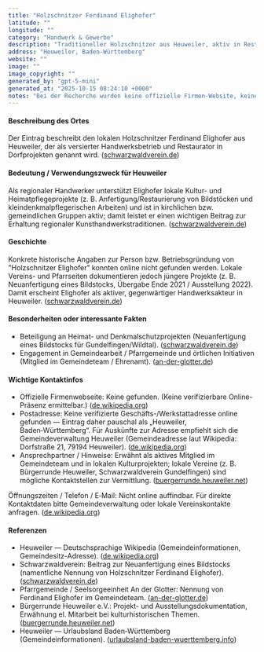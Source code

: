 ```yaml
---
title: "Holzschnitzer Ferdinand Elighofer"
latitude: ""
longitude: ""
category: "Handwerk & Gewerbe"
description: "Traditioneller Holzschnitzer aus Heuweiler, aktiv in Restaurations- und Kunstholzarbeiten sowie in ehrenamtlichen Dorfprojekten."
address: "Heuweiler, Baden-Württemberg"
website: ""
image: ""
image_copyright: ""
generated_by: "gpt-5-mini"
generated_at: "2025-10-15 08:24:10 +0000"
notes: "Bei der Recherche wurden keine offizielle Firmen-Website, keine verifizierte Postadresse für 'Holzschnitzer Elighofer' und kein direkter Bildlink zur Werkstatt oder Person gefunden. Ferdinand Elighofer wird in lokalen Quellen als Heuweileraner Holzschnitzer und Gemeindemitglied genannt (Quellen unten). Per Reverse-Geocoding (Mapbox) wurde für den Ortskern von Heuweiler die Adresse 'Hinterheuweiler 11, 79194 Heuweiler' mit Koordinaten 48.04533, 7.903262 ermittelt; dies ist jedoch nicht als Geschäftsadresse von Elighofer verifizierbar. Falls eine exakte Firmenadresse oder Bilddatei gewünscht ist, empfehle ich Nachfrage bei der Gemeindeverwaltung Heuweiler (Dorfstraße 21) oder beim örtlichen Pfarr-/Vereinsnetzwerk."
---
```


#### Beschreibung des Ortes
Der Eintrag beschreibt den lokalen Holzschnitzer Ferdinand Elighofer aus Heuweiler, der als versierter Handwerksbetrieb und Restaurator in Dorfprojekten genannt wird. ([schwarzwaldverein.de](https://www.schwarzwaldverein.de/archive/29893?utm_source=openai))

#### Bedeutung / Verwendungszweck für Heuweiler
Als regionaler Handwerker unterstützt Elighofer lokale Kultur- und Heimatpflegeprojekte (z. B. Anfertigung/Restaurierung von Bildstöcken und kleindenkmalpflegerischen Arbeiten) und ist in kirchlichen bzw. gemeindlichen Gruppen aktiv; damit leistet er einen wichtigen Beitrag zur Erhaltung regionaler Kunsthandwerkstraditionen. ([schwarzwaldverein.de](https://www.schwarzwaldverein.de/archive/29893?utm_source=openai))

#### Geschichte
Konkrete historische Angaben zur Person bzw. Betriebsgründung von "Holzschnitzer Elighofer" konnten online nicht gefunden werden. Lokale Vereins- und Pfarrseiten dokumentieren jedoch jüngere Projekte (z. B. Neuanfertigung eines Bildstocks, Übergabe Ende 2021 / Ausstellung 2022). Damit erscheint Elighofer als aktiver, gegenwärtiger Handwerksakteur in Heuweiler. ([schwarzwaldverein.de](https://www.schwarzwaldverein.de/archive/29893?utm_source=openai))

#### Besonderheiten oder interessante Fakten
- Beteiligung an Heimat- und Denkmalschutzprojekten (Neuanfertigung eines Bildstocks für Gundelfingen/Wildtal). ([schwarzwaldverein.de](https://www.schwarzwaldverein.de/archive/29893?utm_source=openai))  
- Engagement in Gemeindearbeit / Pfarrgemeinde und örtlichen Initiativen (Mitglied im Gemeindeteam / Ehrenamt). ([an-der-glotter.de](https://www.an-der-glotter.de/kirche-vor-ort/heuweiler/pfarrgemeinde-gemeindeteam/pfarrgemeinde/?utm_source=openai))

#### Wichtige Kontaktinfos
- Offizielle Firmenwebseite: Keine gefunden. (Keine verifizierbare Online-Präsenz ermittelbar.) ([de.wikipedia.org](https://de.wikipedia.org/wiki/Heuweiler?utm_source=openai))  
- Postadresse: Keine verifizierte Geschäfts-/Werkstattadresse online gefunden — Eintrag daher pauschal als „Heuweiler, Baden‑Württemberg“. Für Auskünfte zur Adresse empfiehlt sich die Gemeindeverwaltung Heuweiler (Gemeindeadresse laut Wikipedia: Dorfstraße 21, 79194 Heuweiler). ([de.wikipedia.org](https://de.wikipedia.org/wiki/Heuweiler?utm_source=openai))  
- Ansprechpartner / Hinweise: Erwähnt als aktives Mitglied im Gemeindeteam und in lokalen Kulturprojekten; lokale Vereine (z. B. Bürgerrunde Heuweiler, Schwarzwaldverein Gundelfingen) sind mögliche Kontaktstellen zur Vermittlung. ([buergerrunde.heuweiler.net](https://buergerrunde.heuweiler.net/kreuze-und-kleindenkmaeler-rueckblick/?utm_source=openai))

Öffnungszeiten / Telefon / E‑Mail: Nicht online auffindbar. Für direkte Kontaktdaten bitte Gemeindeverwaltung oder lokale Vereinskontakte anfragen. ([de.wikipedia.org](https://de.wikipedia.org/wiki/Heuweiler?utm_source=openai))

#### Referenzen
- Heuweiler — Deutschsprachige Wikipedia (Gemeindeinformationen, Gemeindesitz-Adresse). ([de.wikipedia.org](https://de.wikipedia.org/wiki/Heuweiler?utm_source=openai))  
- Schwarzwaldverein: Beitrag zur Neuanfertigung eines Bildstocks (namentliche Nennung von Holzschnitzer Ferdinand Elighofer). ([schwarzwaldverein.de](https://www.schwarzwaldverein.de/archive/29893?utm_source=openai))  
- Pfarrgemeinde / Seelsorgeeinheit An der Glotter: Nennung von Ferdinand Elighofer im Gemeindeteam. ([an-der-glotter.de](https://www.an-der-glotter.de/kirche-vor-ort/heuweiler/pfarrgemeinde-gemeindeteam/pfarrgemeinde/?utm_source=openai))  
- Bürgerrunde Heuweiler e.V.: Projekt- und Ausstellungsdokumentation, Erwähnung el. Mitarbeit bei kulturhistorischen Themen. ([buergerrunde.heuweiler.net](https://buergerrunde.heuweiler.net/kreuze-und-kleindenkmaeler-rueckblick/?utm_source=openai))  
- Heuweiler — Urlaubsland Baden‑Württemberg (Gemeindeinformationen). ([urlaubsland-baden-wuerttemberg.info](https://www.urlaubsland-baden-wuerttemberg.info/Regierungsbezirk_Freiburg/Landkreis_Breisgau-Hochschwarzwald/Heuweiler-08315051/?utm_source=openai))